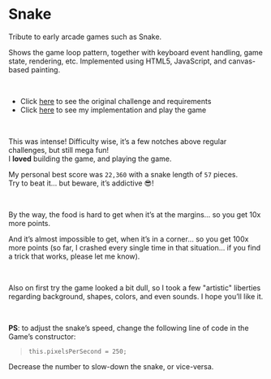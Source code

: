 # Snake

Tribute to early arcade games such as Snake.

Shows the game loop pattern, together with keyboard event handling, game state, rendering, etc. Implemented using HTML5, JavaScript, and canvas-based painting.

<br>

- Click [here](https://claudiu-codreanu.github.io/snake/challenge.html) to see the original challenge and requirements
- Click [here](https://claudiu-codreanu.github.io/snake/game.html) to see my implementation and play the game

<br>

This was intense! Difficulty wise, it’s a few notches above regular challenges, but still mega fun!  
I **loved** building the game, and playing the game.

My personal best score was `22,360` with a snake length of `57` pieces.  
Try to beat it... but beware, it’s addictive 😎!

<br>
    
By the way, the food is hard to get when it’s at the margins… so you get 10x more points.
    
And it’s almost impossible to get, when it’s in a corner… so you get 100x more points (so far, I crashed every single time in that situation… if you find a trick that works, please let me know).
    
<br>
    
Also on first try the game looked a bit dull, so I took a few "artistic" liberties regarding background, shapes, colors, and even sounds. I hope you’ll like it.

<br>
    
**PS**: to adjust the snake’s speed, change the following line of code in the Game’s constructor:
> `this.pixelsPerSecond = 250;`

Decrease the number to slow-down the snake, or vice-versa.
